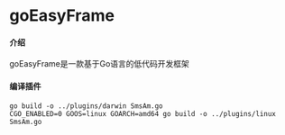 # goEasyFrame

#### 介绍
goEasyFrame是一款基于Go语言的低代码开发框架

#### 编译插件
    go build -o ../plugins/darwin SmsAm.go
    CGO_ENABLED=0 GOOS=linux GOARCH=amd64 go build -o ../plugins/linux SmsAm.go